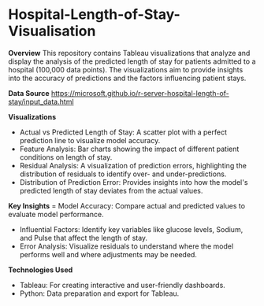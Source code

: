 # Hospital-Length-of-Stay-Visualisation

**Overview**
This repository contains Tableau visualizations that analyze and display the analysis of the predicted length of stay for patients admitted to a hospital (100,000 data points). The visualizations aim to provide insights into the accuracy of predictions and the factors influencing patient stays.

**Data Source**
https://microsoft.github.io/r-server-hospital-length-of-stay/input_data.html

**Visualizations**
-  Actual vs Predicted Length of Stay: A scatter plot with a perfect prediction line to visualize model accuracy.
-  Feature Analysis: Bar charts showing the impact of different patient conditions on length of stay.
-  Residual Analysis: A visualization of prediction errors, highlighting the distribution of residuals to identify over- and under-predictions.
-  Distribution of Prediction Error: Provides insights into how the model's predicted length of stay deviates from the actual values.

**Key Insights**
=  Model Accuracy: Compare actual and predicted values to evaluate model performance.
-  Influential Factors: Identify key variables like glucose levels, Sodium, and Pulse that affect the length of stay.
-  Error Analysis: Visualize residuals to understand where the model performs well and where adjustments may be needed.

**Technologies Used**
-  Tableau: For creating interactive and user-friendly dashboards.
-  Python: Data preparation and export for Tableau.
